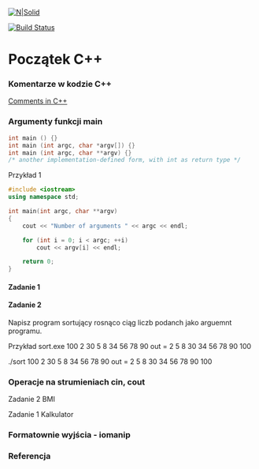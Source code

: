 [![N|Solid](https://cldup.com/dTxpPi9lDf.thumb.png)](https://nodesource.com/products/nsolid)

[![Build Status](https://travis-ci.org/joemccann/dillinger.svg?branch=master)](https://travis-ci.org/joemccann/dillinger)

# Początek C++

### Komentarze w kodzie C++
[Comments in C++](https://en.cppreference.com/w/cpp/comment)

### Argumenty funkcji main

```cpp
int main () {}
int main (int argc, char *argv[]) {}
int main (int argc, char **argv) {}
/* another implementation-defined form, with int as return type */	
```
Przykład 1
```cpp
#include <iostream>
using namespace std;

int main(int argc, char **argv)
{
    cout << "Number of arguments " << argc << endl;

    for (int i = 0; i < argc; ++i)
        cout << argv[i] << endl;

    return 0;
}
```
#### Zadanie 1

#### Zadanie 2
Napisz program sortujący rosnąco ciąg liczb podanch jako arguemnt programu.

Przykład
sort.exe 100 2 30 5 8 34 56 78 90
out = 2 5 8 30 34 56 78 90 100

./sort 100 2 30 5 8 34 56 78 90
out = 2 5 8 30 34 56 78 90 100

### Operacje na strumieniach cin, cout

Zadanie 2
BMI

Zadanie 1
Kalkulator

### Formatownie wyjścia - iomanip

### Referencja 




